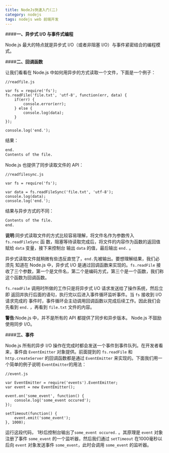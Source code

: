 ```yaml
---
title: NodeJs快速入门(二)
category: nodejs
tags: nodejs web 前端开发
---
```


####__一、异步式 I/O 与事件式编程__

Node.js 最大的特点就是异步式 I/O（或者非阻塞 I/O）与事件紧密结合的编程模式。

<!-- more -->

####__二、回调函数__

让我们看看在 Node.js 中如何用异步的方式读取一个文件，下面是一个例子：

```JS
//readfile.js

var fs = require('fs');
fs.readFile('file.txt', 'utf-8', function(err, data) {
	if(err) {
		console.error(err);
	} else {
		console.log(data);
	}
});

console.log('end.');
```

结果：

```bat
end.
Contents of the file.
```

Node.js 也提供了同步读取文件的 API：

```JS
//readfilesync.js

var fs = require('fs');

var data = fs.readFileSync('file.txt', 'utf-8');
console.log(data);
console.log('end.');
```

结果与异步方式的不同：

```bat
Contents of the file.
end.
```

__说明__:同步式读取文件的方式比较容易理解，将文件名作为参数传入 `fs.readFileSync` 函
数，阻塞等待读取完成后，将文件的内容作为函数的返回值赋给 `data` 变量，接下来控制台
输出 `data` 的值，最后输出 `end.` 。

异步式读取文件就稍微有些违反直觉了，`end.`先被输出。要想理解结果，我们必须先
知道在 Node.js 中，异步式 I/O 是通过回调函数来实现的。`fs.readFile` 接收了三个参数，第一个是文件名，第二个是编码方式，第三个是一个函数，我们称这个函数为回调函数。

`fs.readFile` 调用时所做的工作只是将异步式 I/O 请求发送给了操作系统，然后立即
返回并执行后面的语句，执行完以后进入事件循环监听事件。当 `fs` 接收到 I/O 请求完成的
事件时，事件循环会主动调用回调函数以完成后续工作。因此我们会先看到 `end.` ，再看到
`file.txt` 文件的内容。

__警告__:Node.js 中，并不是所有的 API 都提供了同步和异步版本。 Node.js 不鼓励使用同步 I/O。

####__三、事件__

Node.js 所有的异步 I/O 操作在完成时都会发送一个事件到事件队列。在开发者看来，事件由 `EventEmitter` 对象提供。前面提到的 `fs.readFile` 和 `http.createServer` 的回调函数都是通过 `EventEmitter` 来实现的。下面我们用一个简单的例子说明 `EventEmitter`的用法：

```JS
//event.js

var EventEmitter = require('events').EventEmitter;
var event = new EventEmitter();

event.on('some_event', function() {
	console.log('some_event occured');
});

setTimeout(function() {
	event.emit('some_event');
}, 1000);
```

运行这段代码， 1秒后控制台输出了`some_event occured.` 。其原理是 `event` 对象
注册了事件 `some_event` 的一个监听器，然后我们通过 `setTimeout` 在1000毫秒以后向
`event` 对象发送事件 `some_event`，此时会调用 `some_event` 的监听器。


